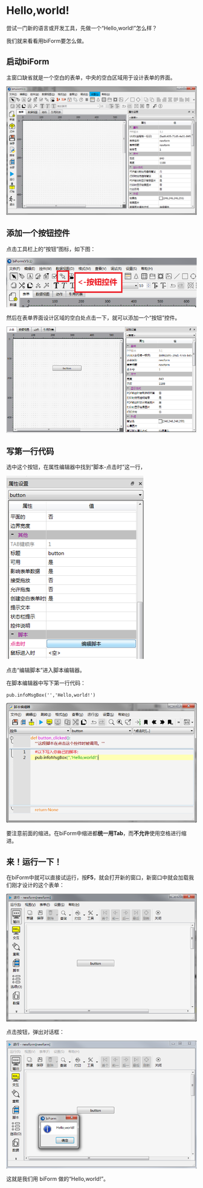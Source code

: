 ﻿# Hello,world!

尝试一门新的语言或开发工具，先做一个“Hello,world!”怎么样？

我们就来看看用biForm要怎么做。

## 启动biForm

主窗口缺省就是一个空白的表单，中央的空白区域用于设计表单的界面。

![主窗口](1.png)

## 添加一个按钮控件

点击工具栏上的“按钮”图标，如下图：

![按钮控件](2.png)

然后在表单界面设计区域的空白处点击一下，就可以添加一个“按钮”控件。

![表单](3.png)

## 写第一行代码

选中这个按钮，在属性编辑器中找到“脚本-点击时”这一行，

![编辑脚本](4.png)

点击“编辑脚本”进入脚本编辑器。

在脚本编辑器中写下第一行代码：

    pub.infoMsgBox('','Hello,world!')

![添加脚本](5.png)

要注意前面的缩进。在biForm中缩进都**统一用Tab**，而**不允许**使用空格进行缩进。

## 来！运行一下！

在biForm中就可以直接试运行，按**F5**，就会打开新的窗口，新窗口中就会加载我们刚才设计的这个表单：

![添加脚本](6.png)

点击按钮，弹出对话框：

![添加脚本](7.png)

这就是我们用 biForm 做的“Hello,world!”。




